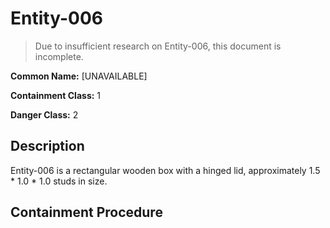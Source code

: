 # Entity-006

> Due to insufficient research on Entity-006, this document is incomplete.

**Common Name:** [UNAVAILABLE]

**Containment Class:** 1

**Danger Class:** 2

## Description
Entity-006 is a rectangular wooden box with a hinged lid, approximately 1.5 * 1.0 * 1.0 studs in size. 

## Containment Procedure
